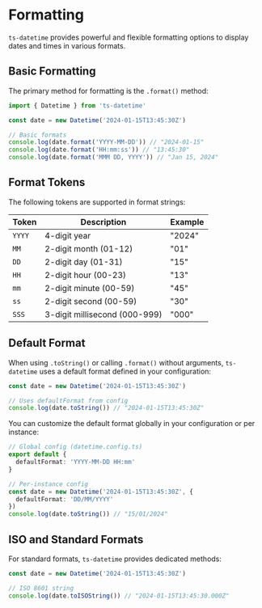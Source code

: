 # Formatting

`ts-datetime` provides powerful and flexible formatting options to display dates and times in various formats.

## Basic Formatting

The primary method for formatting is the `.format()` method:

```ts
import { Datetime } from 'ts-datetime'

const date = new Datetime('2024-01-15T13:45:30Z')

// Basic formats
console.log(date.format('YYYY-MM-DD')) // "2024-01-15"
console.log(date.format('HH:mm:ss')) // "13:45:30"
console.log(date.format('MMM DD, YYYY')) // "Jan 15, 2024"
```

## Format Tokens

The following tokens are supported in format strings:

| Token | Description | Example |
|-------|-------------|---------|
| `YYYY` | 4-digit year | "2024" |
| `MM` | 2-digit month (01-12) | "01" |
| `DD` | 2-digit day (01-31) | "15" |
| `HH` | 2-digit hour (00-23) | "13" |
| `mm` | 2-digit minute (00-59) | "45" |
| `ss` | 2-digit second (00-59) | "30" |
| `SSS` | 3-digit millisecond (000-999) | "000" |

## Default Format

When using `.toString()` or calling `.format()` without arguments, `ts-datetime` uses a default format defined in your configuration:

```ts
const date = new Datetime('2024-01-15T13:45:30Z')

// Uses defaultFormat from config
console.log(date.toString()) // "2024-01-15T13:45:30Z"
```

You can customize the default format globally in your configuration or per instance:

```ts
// Global config (datetime.config.ts)
export default {
  defaultFormat: 'YYYY-MM-DD HH:mm'
}

// Per-instance config
const date = new Datetime('2024-01-15T13:45:30Z', {
  defaultFormat: 'DD/MM/YYYY'
})
console.log(date.toString()) // "15/01/2024"
```

## ISO and Standard Formats

For standard formats, `ts-datetime` provides dedicated methods:

```ts
const date = new Datetime('2024-01-15T13:45:30Z')

// ISO 8601 string
console.log(date.toISOString()) // "2024-01-15T13:45:30.000Z"
```
